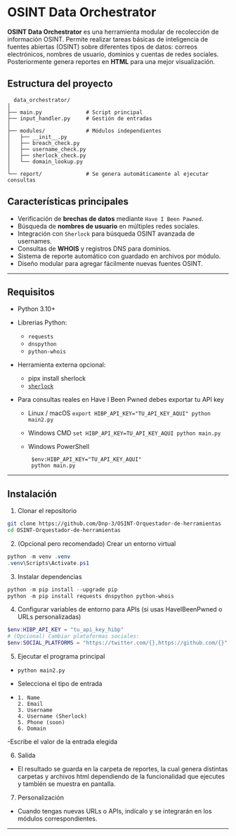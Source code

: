 # OSINT Data Orchestrator

**OSINT Data Orchestrator** es una herramienta modular de recolección de información OSINT. Permite realizar tareas básicas de inteligencia de fuentes abiertas (OSINT) sobre diferentes tipos de datos: correos electrónicos, nombres de usuario, dominios y cuentas de redes sociales. Posteriormente genera reportes en **HTML** para una mejor visualización.

## Estructura del proyecto

```
  data_orchestrator/
│
├── main.py              # Script principal
├── input_handler.py     # Gestión de entradas
│
├── modules/             # Módulos independientes
│   ├── __init__.py
│   ├── breach_check.py
│   ├── username_check.py
│   ├── sherlock_check.py
│   └── domain_lookup.py
│
└── report/              # Se genera automáticamente al ejecutar consultas
```

## Características principales
- Verificación de **brechas de datos** mediante `Have I Been Pawned`.  
- Búsqueda de **nombres de usuario** en múltiples redes sociales.  
- Integración con `Sherlock` para búsqueda OSINT avanzada de usernames.  
- Consultas de **WHOIS** y registros DNS para dominios.  
- Sistema de reporte automático con guardado en archivos por módulo.  
- Diseño modular para agregar fácilmente nuevas fuentes OSINT.

---

## Requisitos
- Python 3.10+
- Librerias Python:
  - `requests`
  - `dnspython`
  - `python-whois`

- Herramienta externa opcional:
  - pipx install sherlock
  - [`sherlock`](https://github.com/sherlock-project/sherlock)

- Para consultas reales en Have I Been Pwned debes exportar tu API key
  -  Linux / macOS
         ```
         export HIBP_API_KEY="TU_API_KEY_AQUI"
         python main2.py
         ```
          
  - Windows CMD
        ```
        set HIBP_API_KEY=TU_API_KEY_AQUI
        python main.py
        ```
        
  - Windows PowerShell
       ```
        $env:HIBP_API_KEY="TU_API_KEY_AQUI"
        python main.py
       ```
---

## Instalación

1. Clonar el repositorio
```bash
git clone https://github.com/Dnp-3/OSINT-Orquestador-de-herramientas
cd OSINT-Orquestador-de-herramientas
```
2. (Opcional pero recomendado) Crear un entorno virtual
```powershell
python -m venv .venv
.venv\Scripts\Activate.ps1
```

3. Instalar dependencias
```powershell
python -m pip install --upgrade pip
python -m pip install requests dnspython python-whois
```

4. Configurar variables de entorno para APIs (si usas HaveIBeenPwned o URLs personalizadas)
```powershell
$env:HIBP_API_KEY = "tu_api_key_hibp"
# (Opcional) Cambiar plataformas sociales:
$env:SOCIAL_PLATFORMS = "https://twitter.com/{},https://github.com/{}"
```

5. Ejecutar el programa principal
   
- ```
  python main2.py
  ```

- Selecciona el tipo de entrada
- ```  
  1. Name
  2. Email
  3. Username
  4. Username (Sherlock)
  5. Phone (soon)
  6. Domain
  ```
-Escribe el valor de la entrada elegida

6. Salida
- El resultado se guarda en la carpeta de reportes, la cual genera distintas carpetas y archivos html dependiendo de la funcionalidad que ejecutes y también se muestra en pantalla.

7. Personalización
- Cuando tengas nuevas URLs o APIs, indícalo y se integrarán en los módulos correspondientes.

---
